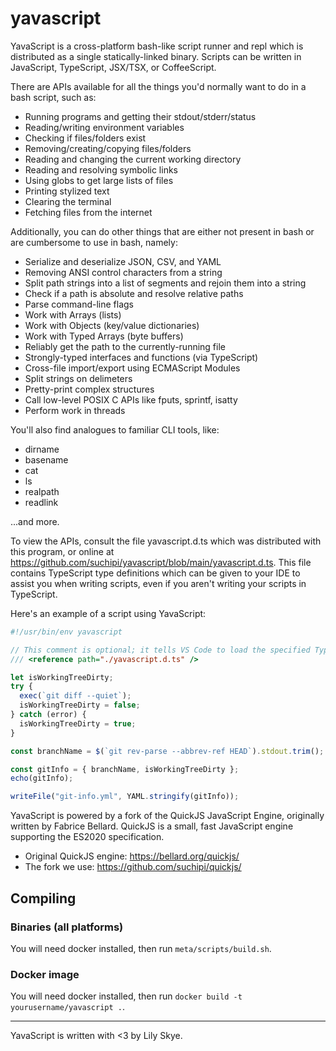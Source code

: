 # yavascript

YavaScript is a cross-platform bash-like script runner and repl which is distributed as a single
statically-linked binary. Scripts can be written in JavaScript, TypeScript, JSX/TSX, or CoffeeScript.

There are APIs available for all the things you'd normally want to do in
a bash script, such as:

- Running programs and getting their stdout/stderr/status
- Reading/writing environment variables
- Checking if files/folders exist
- Removing/creating/copying files/folders
- Reading and changing the current working directory
- Reading and resolving symbolic links
- Using globs to get large lists of files
- Printing stylized text
- Clearing the terminal
- Fetching files from the internet

Additionally, you can do other things that are either not present in bash or are cumbersome to use in bash, namely:

- Serialize and deserialize JSON, CSV, and YAML
- Removing ANSI control characters from a string
- Split path strings into a list of segments and rejoin them into a string
- Check if a path is absolute and resolve relative paths
- Parse command-line flags
- Work with Arrays (lists)
- Work with Objects (key/value dictionaries)
- Work with Typed Arrays (byte buffers)
- Reliably get the path to the currently-running file
- Strongly-typed interfaces and functions (via TypeScript)
- Cross-file import/export using ECMAScript Modules
- Split strings on delimeters
- Pretty-print complex structures
- Call low-level POSIX C APIs like fputs, sprintf, isatty
- Perform work in threads

You'll also find analogues to familiar CLI tools, like:

- dirname
- basename
- cat
- ls
- realpath
- readlink

...and more.

To view the APIs, consult the file yavascript.d.ts which was distributed with
this program, or online at https://github.com/suchipi/yavascript/blob/main/yavascript.d.ts.
This file contains TypeScript type definitions which can be given to your IDE
to assist you when writing scripts, even if you aren't writing your scripts in TypeScript.

Here's an example of a script using YavaScript:

```js
#!/usr/bin/env yavascript

// This comment is optional; it tells VS Code to load the specified TypeScript definitions.
/// <reference path="./yavascript.d.ts" />

let isWorkingTreeDirty;
try {
  exec(`git diff --quiet`);
  isWorkingTreeDirty = false;
} catch (error) {
  isWorkingTreeDirty = true;
}

const branchName = $(`git rev-parse --abbrev-ref HEAD`).stdout.trim();

const gitInfo = { branchName, isWorkingTreeDirty };
echo(gitInfo);

writeFile("git-info.yml", YAML.stringify(gitInfo));
```

YavaScript is powered by a fork of the QuickJS JavaScript Engine, originally
written by Fabrice Bellard. QuickJS is a small, fast JavaScript engine
supporting the ES2020 specification.

- Original QuickJS engine: https://bellard.org/quickjs/
- The fork we use: https://github.com/suchipi/quickjs/

## Compiling

### Binaries (all platforms)

You will need docker installed, then run `meta/scripts/build.sh`.

### Docker image

You will need docker installed, then run `docker build -t yourusername/yavascript .`.

---

YavaScript is written with <3 by Lily Skye.
